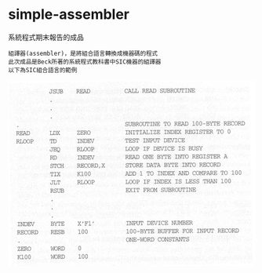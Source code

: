 # simple-assembler

系統程式期末報告的成品

    組譯器(assembler)，是將組合語言轉換成機器碼的程式
    此次成品是Beck所著的系統程式教科書中SIC機器的組譯器
    以下為SIC組合語言的範例
![GIF](img/sp01.gif)
